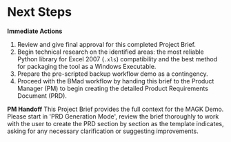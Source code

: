 # Next Steps
**Immediate Actions**
1.  Review and give final approval for this completed Project Brief.
2.  Begin technical research on the identified areas: the most reliable Python library for Excel 2007 (`.xls`) compatibility and the best method for packaging the tool as a Windows Executable.
3.  Prepare the pre-scripted backup workflow demo as a contingency.
4.  Proceed with the BMad workflow by handing this brief to the Product Manager (PM) to begin creating the detailed Product Requirements Document (PRD).

**PM Handoff**
This Project Brief provides the full context for the MAGK Demo. Please start in 'PRD Generation Mode', review the brief thoroughly to work with the user to create the PRD section by section as the template indicates, asking for any necessary clarification or suggesting improvements.
